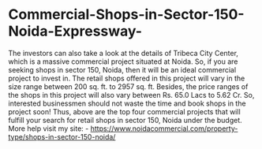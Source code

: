 # Commercial-Shops-in-Sector-150-Noida-Expressway-
The investors can also take a look at the details of Tribeca City Center, which is a massive commercial project situated at Noida. So, if you are seeking shops in sector 150, Noida, then it will be an ideal commercial project to invest in. The retail shops offered in this project will vary in the size range between 200 sq. ft. to 2957 sq. ft. Besides, the price ranges of the shops in this project will also vary between Rs. 65.0 Lacs to 5.62 Cr. So, interested businessmen should not waste the time and book shops in the project soon!   Thus, above are the top four commercial projects that will fulfill your search for retail shops in sector 150, Noida under the budget. More help visit my site: - https://www.noidacommercial.com/property-type/shops-in-sector-150-noida/ 
